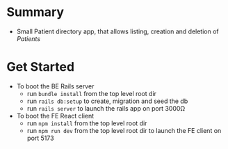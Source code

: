 # Summary
- Small Patient directory app, that allows listing, creation and deletion of *Patients*

# Get Started
- To boot the BE Rails server
	- run `bundle install` from the top level root dir
	- run `rails db:setup` to create, migration and seed the db
	- run `rails server` to launch the rails app on port 3000Ω
- To boot the FE React client
	- run `npm install` from the top level root dir
	- run `npm run dev` from the top level root dir to launch the FE client on port 5173	  